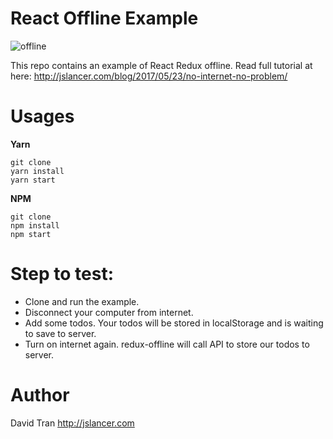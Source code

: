 # React Offline Example
![offline](https://user-images.githubusercontent.com/1154740/29802990-2221581e-8ca3-11e7-857d-24ec6040018c.png)

This repo contains an example of React Redux offline. Read full tutorial at here: http://jslancer.com/blog/2017/05/23/no-internet-no-problem/

# Usages
**Yarn**
```
git clone
yarn install
yarn start
```

**NPM**
```
git clone
npm install
npm start
```


# Step to test:
- Clone and run the example.
- Disconnect your computer from internet.
- Add some todos. Your todos will be stored in localStorage and is waiting to save to server.
- Turn on internet again. redux-offline will call API to store our todos to server.

# Author
David Tran
http://jslancer.com